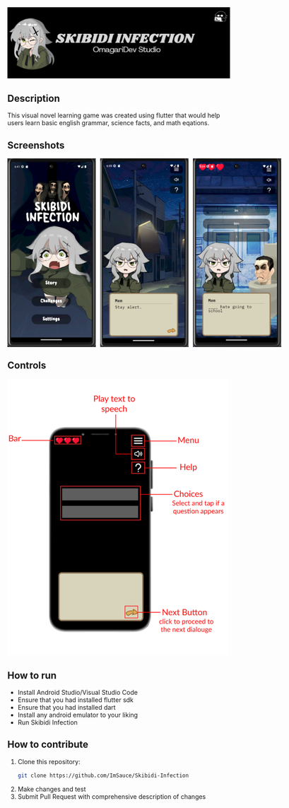 <div align="center">
  <img src="screenshots/Skibidi Infection Banner.png" alt="Skibidi Infection"/>
</div>


## Description
This visual novel learning game was created using flutter that would help users learn basic english grammar, science facts, and math eqations.

## Screenshots
<div style="display: flex; gap: 10px;">
    <img src="screenshots/Picture1.png" alt="Home" style="width: 200px; " />
    <img src="screenshots/Picture2.png" alt="sample" style="width: 200px; " />
    <img src="screenshots/Picture4.png" alt="sample" style="width: 200px; " />
</div>


## Controls

 <img src="screenshots/Picture3.png" alt="controls" style="width:500px; " />
 

## How to run

- Install Android Studio/Visual Studio Code
- Ensure that you had installed flutter sdk
- Ensure that you had installed dart
- Install any android emulator to your liking
- Run Skibidi Infection




## How to contribute
1. Clone this repository:
    ```bash
    git clone https://github.com/ImSauce/Skibidi-Infection
    ```
2. Make changes and test
3. Submit Pull Request with comprehensive description of changes

